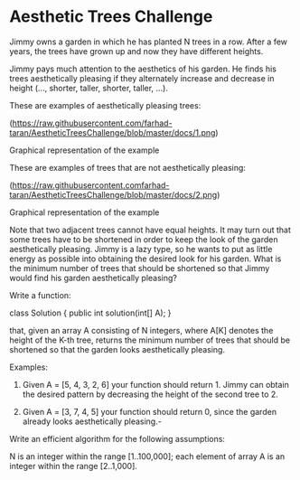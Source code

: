 # Aesthetic Trees Challenge

Jimmy owns a garden in which he has planted N trees in a row. After a few years, the trees have grown up and now they have different heights.

Jimmy pays much attention to the aesthetics of his garden. He finds his trees aesthetically pleasing if they alternately increase and decrease in height (..., shorter, taller, shorter, taller, ...).

These are examples of aesthetically pleasing trees:

(https://raw.githubusercontent.com/farhad-taran/AestheticTreesChallenge/blob/master/docs/1.png)

Graphical representation of the example

These are examples of trees that are not aesthetically pleasing:

(https://raw.githubusercontent.comfarhad-taran/AestheticTreesChallenge/blob/master/docs/2.png)

Graphical representation of the example

Note that two adjacent trees cannot have equal heights. It may turn out that some trees have to be shortened in order to keep the look of the garden aesthetically pleasing. Jimmy is a lazy type, so he wants to put as little energy as possible into obtaining the desired look for his garden. What is the minimum number of trees that should be shortened so that Jimmy would find his garden aesthetically pleasing?

Write a function:

class Solution { public int solution(int[] A); }

that, given an array A consisting of N integers, where A[K] denotes the height of the K-th tree, returns the minimum number of trees that should be shortened so that the garden looks aesthetically pleasing.

Examples:

1. Given A = [5, 4, 3, 2, 6] your function should return 1. Jimmy can obtain the desired pattern by decreasing the height of the second tree to 2.

2. Given A = [3, 7, 4, 5] your function should return 0, since the garden already looks aesthetically pleasing.-

Write an efficient algorithm for the following assumptions:

N is an integer within the range [1..100,000];
each element of array A is an integer within the range [2..1,000].

